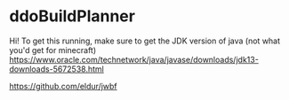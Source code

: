 # ddoBuildPlanner
Hi!
To get this running, make sure to get the JDK version of java (not what you'd get for minecraft)
https://www.oracle.com/technetwork/java/javase/downloads/jdk13-downloads-5672538.html

https://github.com/eldur/jwbf
